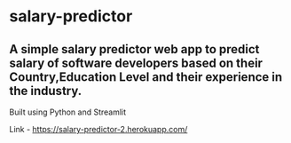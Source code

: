 # salary-predictor

## A simple salary predictor web app to predict salary of software developers based on their Country,Education Level and their experience in the industry.

Built using Python and Streamlit

Link - https://salary-predictor-2.herokuapp.com/
